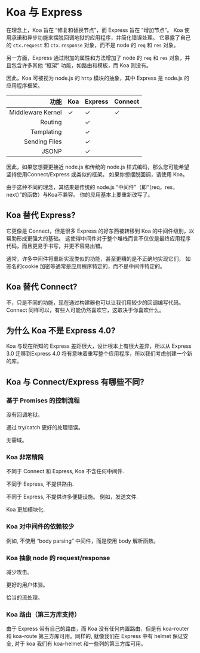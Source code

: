 # Koa 与 Express

在理念上，Koa 旨在 “修复和替换节点”，而 Express 旨在 “增加节点”。
Koa 使用承诺和异步功能来摆脱回调地狱的应用程序，并简化错误处理。
它暴露了自己的 `ctx.request` 和 `ctx.response` 对象，而不是 node 的 `req` 和 `res` 对象。

另一方面，Express 通过附加的属性和方法增加了 node 的 `req` 和 `res` 对象，并且包含许多其他 “框架” 功能，如路由和模板，而 Koa 则没有。

因此，Koa 可被视为 node.js 的 `http` 模块的抽象，其中 Express 是 node.js 的应用程序框架。

| 功能           | Koa | Express | Connect |
|------------------:|-----|---------|---------|
| Middleware Kernel | ✓   | ✓       | ✓       |
| Routing           |     | ✓       |         |
| Templating        |     | ✓       |         |
| Sending Files     |     | ✓       |         |
| JSONP             |     | ✓       |         |

因此，如果您想要更接近 node.js 和传统的 node.js 样式编码，那么您可能希望坚持使用Connect/Express 或类似的框架。
如果你想摆脱回调，请使用 Koa。

由于这种不同的理念，其结果是传统的 node.js “中间件”（即“（req，res，next）”的函数）与Koa不兼容。 你的应用基本上要重新改写了。

## Koa 替代 Express?

它更像是 Connect，但是很多 Express 的好东西被转移到 Koa 的中间件级别，以帮助形成更强大的基础。 这使得中间件对于整个堆栈而言不仅仅是最终应用程序代码，而且更易于书写，并更不容易出错。

通常，许多中间件将重新实现类似的功能，甚至更糟的是不正确地实现它们， 如签名的cookie 加密等通常是应用程序特定的，而不是中间件特定的。

## Koa 替代 Connect?

不，只是不同的功能，现在通过构建器也可以让我们用较少的回调编写代码。 Connect 同样可以，有些人可能仍然喜欢它，这取决于你喜欢什么。

## 为什么 Koa 不是 Express 4.0?

Koa 与现在所知的 Express 差距很大，设计根本上有很大差异，所以从 Express 3.0 迁移到Express 4.0 将有意味着重写整个应用程序，所以我们考虑创建一个新的库。

## Koa 与 Connect/Express 有哪些不同?

### 基于 Promises 的控制流程

没有回调地狱。

通过 try/catch 更好的处理错误。

无需域。

### Koa 非常精简

不同于 Connect 和 Express, Koa 不含任何中间件.

不同于 Express, 不提供路由.

不同于 Express, 不提供许多便捷设施。 例如，发送文件.

Koa 更加模块化.

### Koa 对中间件的依赖较少

例如, 不使用 “body parsing” 中间件，而是使用 body 解析函数。

### Koa 抽象 node 的 request/response

减少攻击。

更好的用户体验。

恰当的流处理。
  
### Koa 路由（第三方库支持）

由于 Express 带有自己的路由，而 Koa 没有任何内置路由，但是有 koa-router 和 koa-route 第三方库可用。同样的, 就像我们在 Express 中有 helmet 保证安全, 对于 koa 我们有 koa-helmet 和一些列的第三方库可用。
